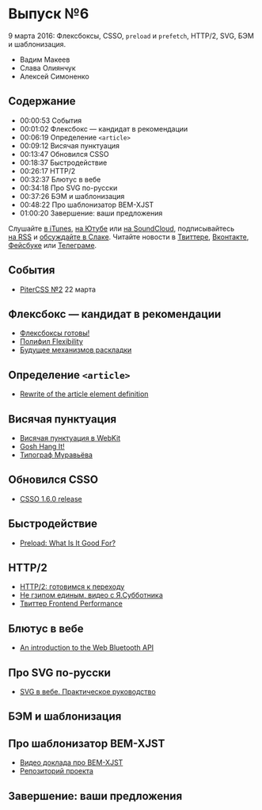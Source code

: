 # Выпуск №6

9 марта 2016: Флексбоксы, CSSO, `preload` и `prefetch`, HTTP/2, SVG, БЭМ и шаблонизация.

- Вадим Макеев
- Слава Олиянчук
- Алексей Симоненко

## Содержание

- 00:00:53 События
- 00:01:02 Флексбокс — кандидат в рекомендации
- 00:06:19 Определение `<article>`
- 00:09:12 Висячая пунктуация
- 00:13:47 Обновился CSSO
- 00:18:37 Быстродействие
- 00:26:17 HTTP/2
- 00:32:37 Блютус в вебе
- 00:34:18 Про SVG по-русски
- 00:37:26 БЭМ и шаблонизация
- 00:48:22 Про шаблонизатор BEM-XJST
- 01:00:20 Завершение: ваши предложения

Слушайте [в iTunes](https://itunes.apple.com/podcast/id1080500016), [на Ютубе](https://www.youtube.com/playlist?list=PLMBnwIwFEFHcwuevhsNXkFTcadeX5R1Go) или [на SoundCloud](https://soundcloud.com/web-standards), подписывайтесь [на RSS](https://web-standards.ru/podcast/feed/) и [обсуждайте в Слаке](http://slack.web-standards.ru/). Читайте новости в [Твиттере](https://twitter.com/webstandards_ru), [Вконтакте](https://vk.com/webstandards_ru), [Фейсбуке](https://www.facebook.com/webstandardsru) или [Телеграме](https://t.me/webstandards_ru).

## События

- [PiterCSS №2](https://pitercss.timepad.ru/event/298243/) 22 марта

## Флексбокс — кандидат в рекомендации

- [Флексбоксы готовы!](http://css-live.ru/vecssti-s-polej/fleksboksy-gotovy.html)
- [Полифил Flexibility](https://github.com/jonathantneal/flexibility)
- [Будущее механизмов раскладки](https://youtu.be/ZEd7bEqe6iI)

## Определение `<article>`

- [Rewrite of the article element definition](http://stevefaulkner.github.io/article/)

## Висячая пунктуация

- [Висячая пунктуация в WebKit](https://twitter.com/grorgwork/status/705546895528034305)
- [Gosh Hang It!](https://github.com/liamdanger/gosh-hang-it)
- [Типограф Муравьёва](http://mdash.ru/)

## Обновился CSSO

- [CSSO 1.6.0 release](https://github.com/css/csso/releases/tag/v1.6.0)

## Быстродействие

- [Preload: What Is It Good For?](https://www.smashingmagazine.com/2016/02/preload-what-is-it-good-for/)

## HTTP/2

- [HTTP/2: готовимся к переходу](https://habrahabr.ru/company/selectel/blog/278167/)
- [Не гзипом единым, видео с Я.Субботника](https://youtu.be/n3gtj7veL3I?t=17670)
- [Твиттер Frontend Performance](https://twitter.com/perfception)

## Блютус в вебе

- [An introduction to the Web Bluetooth API](https://dev.opera.com/articles/web-bluetooth-intro/)

## Про SVG по-русски

- [SVG в вебе. Практическое руководство](https://svgontheweb.com/ru/)

## БЭМ и шаблонизация

## Про шаблонизатор BEM-XJST

- [Видео доклада про BEM-XJST](https://youtu.be/n3gtj7veL3I?t=21268)
- [Репозиторий проекта](https://github.com/bem/bem-xjst)

## Завершение: ваши предложения
